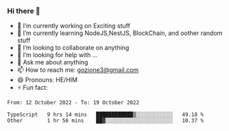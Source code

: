 ### Hi there 👋

<!--
**charlieScript/charlieScript** is a ✨ _special_ ✨ repository because its `README.md` (this file) appears on your GitHub profile.

Here are some ideas to get you started: -->

- 🔭 I’m currently working on Exciting stuff
- 🌱 I’m currently learning NodeJS,NestJS, BlockChain, and oother random stuff
- 👯 I’m looking to collaborate on anything
- 🤔 I’m looking for help with ...
- 💬 Ask me about anything
- 📫 How to reach me: gozione3@gmail.com
- 😄 Pronouns: HE/HIM
- ⚡ Fun fact: 
<!--START_SECTION:waka-->

```text
From: 12 October 2022 - To: 19 October 2022

TypeScript   9 hrs 14 mins   ████████████▒░░░░░░░░░░░░   49.18 %
Other        1 hr 56 mins    ██▓░░░░░░░░░░░░░░░░░░░░░░   10.37 %
```

<!--END_SECTION:waka-->
